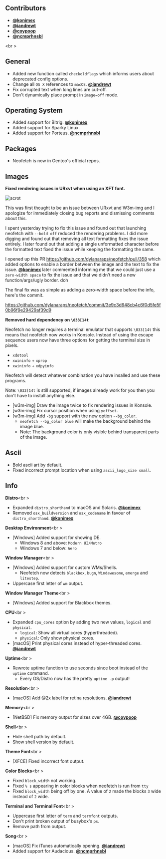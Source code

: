 ## Contributors

- **[@konimex](https://github.com/konimex)**
- **[@iandrewt](https://github.com/iandrewt)**
- **[@coypoop](https://github.com/coypoop)**
- **[@ncmprhnsbl](https://github.com/ncmprhnsbl)**

<br \>

## General

- Added new function called `checkoldflags` which informs users about deprecated config options.
- Change all `OS X` references to `macOS`. **[@iandrewt](https://github.com/iandrewt)**
- Fix corrupted text when long lines are cut-off.
- Don't dynamically place prompt in `image=off` mode.


## Operating System

- Added support for Bitrig. **[@konimex](https://github.com/konimex)**
- Added support for Sparky Linux.
- Added support for Porteus. **[@ncmprhnsbl](https://github.com/ncmprhnsbl)**


## Packages

- Neofetch is now in Gentoo's official repos.


## Images

**Fixed rendering issues in URxvt when using an XFT font.**

![scrot](https://i.sli.mg/6qp9Cg.png)

This was first thought to be an issue between URxvt and W3m-img and I apologize for immediately closing bug reports and dismissing comments about this.

I spent yesterday trying to fix this issue and found out that launching neofetch with `--bold off`
reduced the rendering problems. I did more digging and found out that removing all text formatting fixes the issue entirely. I later found out that adding a single unformatted character before the formatted text fixed the issue while keeping the formatting the same.

I opened up this PR https://github.com/dylanaraps/neofetch/pull/358 which added options to enable a border between the image and the text to fix the issue. **[@konimex](https://github.com/konimex)** later commented informing me that we could just use a `zero-width space` to fix the issue and that we didn't need a new function/args/ugly border. doh

The final fix was as simple as adding a zero-width space before the info, here's the commit.

https://github.com/dylanaraps/neofetch/commit/3e9c3d648cb4c6f0d5fe5f0b96f9e29429af39d9

**Removed hard dependency on `\033[14t`**

Neofetch no longer requires a terminal emulator that supports `\033[14t` this means that neofetch now works in Konsole. Instead of using the escape sequence users now have three options for getting the terminal size in pixels.

- `xdotool`
- `xwininfo` + `xprop`
- `xwininfo` + `xdpyinfo`

Neofetch will detect whatever combination you have insalled and use these programs.

Note: `\033[14t` is still supported, if images already work for you then you don't have to install anything else.

- [w3m-img] Draw the image twice to fix rendering issues in Konsole.
- [w3m-img] Fix cursor position when using `yoffset`.
- [w3m-img] Add `-bg` support with the new option `--bg_color`.
    - `neofetch --bg_color blue` will make the background behind the image blue.
    - Note: The background color is only visible behind transparent parts of the image.


## Ascii

- Bold ascii art by default.
- Fixed incorrect prompt location when using `ascii_logo_size small`.


## Info

**Distro**<br \>

- Expanded `distro_shorthand` to macOS and Solaris. **[@konimex](https://github.com/konimex)**
- Removed `osx_buildversion` and `osx_codename` in favour of `distro_shorthand`. **[@konimex](https://github.com/konimex)**

**Desktop Environment**<br \>

- [Windows] Added support for showing DE.
    - Windows 8 and above: `Modern UI/Metro`
    - Windows 7 and below: `Aero`

**Window Manager**<br \>

- [Windows] Added support for custom WMs/Shells.
    - Neofetch now detects `blackbox`, `bugn`, `Windawesome`, `emerge` and `litestep`.
- Uppercase first letter of `wm` output.

**Window Manager Theme**<br \>

- [Windows] Added support for Blackbox themes.

**CPU**<br \>

- Expanded `cpu_cores` option by adding two new values, `logical` and `physical`.
    - `logical`: Show all virtual cores (hyperthreaded).
    - `physical`: Only show physical cores.
- [macOS] Print physical cores instead of hyper-threaded cores. **[@iandrewt](https://github.com/iandrewt)**

**Uptime**<br \>

- Rewrote uptime function to use seconds since boot instead of the `uptime` command.
    - Every OS/Distro now has the pretty `uptime -p` output!

**Resolution**<br \>

- [macOS] Add @2x label for retina resolutions. **[@iandrewt](https://github.com/iandrewt)**

**Memory**<br \>

- [NetBSD] Fix memory output for sizes over 4GB. **[@coypoop](https://github.com/coypoop)**

**Shell**<br \>

- Hide shell path by default.
- Show shell version by default.

**Theme Font**<br \>

- [XFCE] Fixed incorrect font output.

**Color Blocks**<br \>

- Fixed `block_width` not working.
- Fixed `% s` appearing in color blocks when neofetch is run from `tty`
- Fixed `block_width` being off by one. A value of `2` made the blocks `3` wide instead of `2` wide.

**Terminal and Terminal Font**<br \>

- Uppercase first letter of `term` and `termfont` outputs.
- Don't print broken output of busybox's `ps`.
- Remove path from output.

**Song**<br \>

- [macOS] Fix iTunes automatically opening. **[@iandrewt](https://github.com/iandrewt)**
- Added support for Audacious. **[@ncmprhnsbl](https://github.com/ncmprhnsbl)**
